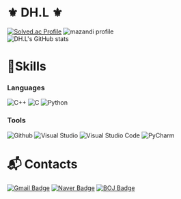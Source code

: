 # ⚜️ DH.L ⚜️
[![Solved.ac Profile](http://mazassumnida.wtf/api/v2/generate_badge?boj=meozigoon)](https://solved.ac/meozigoon/)
![mazandi profile](http://mazandi.herokuapp.com/api?handle=meozigoon&theme=dark)
<br>
![DH.L's GitHub stats](https://github-readme-stats.vercel.app/api?username=meozigoon&show_icons=true&theme=highcontrast)

# 💪Skills
### Languages
![C++](https://img.shields.io/badge/C%2B%2B-007396.svg?&style=for-the-badge&logo=C%2B%2B&logoColor=white)
![C](https://img.shields.io/badge/C-007396.svg?&style=for-the-badge&logo=C&logoColor=white)
![Python](https://img.shields.io/badge/Python-3776AB.svg?&style=for-the-badge&logo=Python&logoColor=white)

### Tools
![Github](https://img.shields.io/badge/Github-171515.svg?&style=for-the-badge&logo=Gitub&logoColor=white)
![Visual Studio](https://img.shields.io/badge/Visual%20Studio-3B2E58.svg?&style=for-the-badge&logo=Visual%20Studio&logoColor=white)
![Visual Studio Code](https://img.shields.io/badge/Visual%20Studio%20Code-007ACC.svg?&style=for-the-badge&logo=Visual%20Studio%20Code&logoColor=white)
![PyCharm](https://img.shields.io/badge/PyCharm-4DBB5F33.svg?&style=for-the-badge&logo=PyCharm&logoColor=white)

# :mailbox_with_mail: Contacts
[![Gmail Badge](https://img.shields.io/badge/Gmail-d14836?style=flat-square&logo=Gmail&logoColor=white&link=mailto:meozigoon@gmail.com)](mailto:meozigoon@gmail.com)
[![Naver Badge](https://img.shields.io/badge/Naver-03C75A?style=flat-square&logo=Naver&logoColor=white&link=mailto:meozigoon@naver.com)](mailto:meozigoon@naver.com)
[![BOJ Badge](https://img.shields.io/badge/BOJ-007396?style=flat-square&logo=Baekjoon&logoColor=white&link=acmicpc.net/user/meozigoon)](mailto:meozigoon@naver.com)
